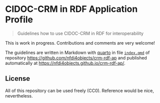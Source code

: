 # CIDOC-CRM in RDF Application Profile

> Guidelines how to use CIDOC-CRM in RDF for interoperability

This is work in progress. Contributions and comments are very welcome!

The guidelines are written in Markdown with [quarto](https://quarto.org/) in file [`index.qmd`](index.qmd) of repository <https://github.com/nfdi4objects/crm-rdf-ap> and published automatically at <https://nfdi4objects.github.io/crm-rdf-ap/>.

## License

All of this repository can be used freely (CC0). Reference would be nice, nevertheless.
